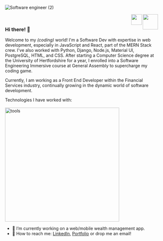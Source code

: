 ![Software engineer (2)](https://github.com/claudia-pacheco/claudia-pacheco/assets/94257616/ea1ecc4c-fc51-4126-9896-0678ba5f6986)

 <a href="https://www.claudia-pacheco.com/"> <img width="50" align="right" src="https://user-images.githubusercontent.com/94257616/233847518-8c1380ab-a0f9-4bf2-beb5-e978442d04f9.png"></img> </a> <a href="https://www.linkedin.com/in/claudia-pacheco1"> <img width="35" align="right" src="https://user-images.githubusercontent.com/94257616/233847105-4e3bcf46-c1de-491e-8031-25f18cfd0368.png"></img></a> 
<br>

### Hi there! 👾

Welcome to my <i>(coding)</i> world! I'm a Software Dev with expertise in web development, especially in JavaScript and React, part of the MERN Stack crew. I've also worked with Python, Django, Node.js, Material UI, PostgreSQL, HTML, and CSS. After starting a Computer Science degree at the University of Hertfordshire for a year, I enrolled into a Software Engineering Immersive course at General Assembly to supercharge my coding game.

Currently, I am working as a Front End Developer within the Financial Services industry, continually growing in the dynamic world of software development.

Technologies I have worked with:<br><br>
<img width="376" alt="tools" src="https://user-images.githubusercontent.com/94257616/171376339-28d147c7-13b2-40c6-bfb1-b039dae7d921.png">


- 🔭 I’m currently working on a web/mobile wealth management app.
- 📩 How to reach me: [LinkedIn](https://www.linkedin.com/in/claudia-pacheco1), [Portfolio](https://www.claudia-pacheco.com/) or drop me an email!
